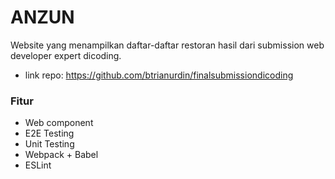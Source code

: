 # ANZUN
Website yang menampilkan daftar-daftar restoran hasil dari submission web developer expert dicoding.

- link repo: https://github.com/btrianurdin/finalsubmissiondicoding

### Fitur
- Web component
- E2E Testing
- Unit Testing
- Webpack + Babel
- ESLint
